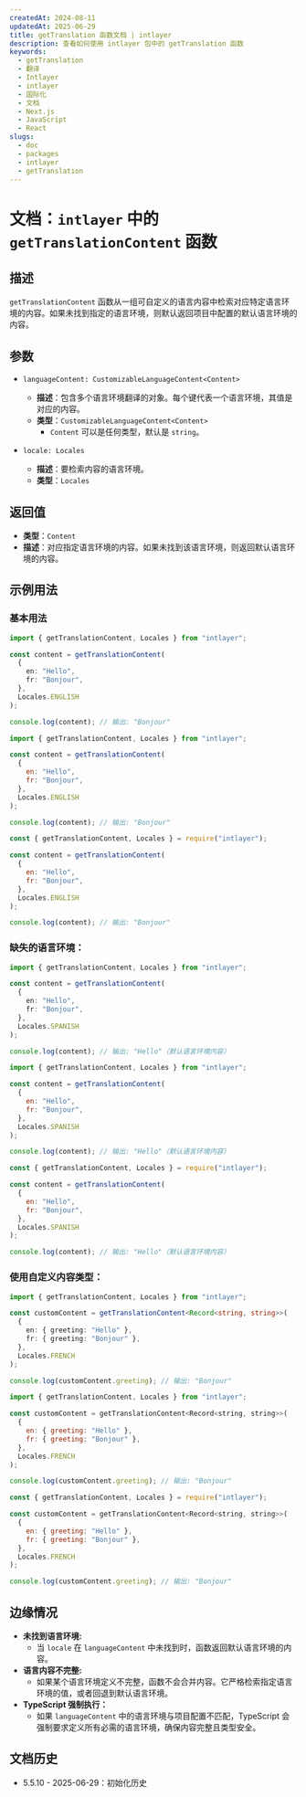 ```yaml
---
createdAt: 2024-08-11
updatedAt: 2025-06-29
title: getTranslation 函数文档 | intlayer
description: 查看如何使用 intlayer 包中的 getTranslation 函数
keywords:
  - getTranslation
  - 翻译
  - Intlayer
  - intlayer
  - 国际化
  - 文档
  - Next.js
  - JavaScript
  - React
slugs:
  - doc
  - packages
  - intlayer
  - getTranslation
---
```


# 文档：`intlayer` 中的 `getTranslationContent` 函数

## 描述

`getTranslationContent` 函数从一组可自定义的语言内容中检索对应特定语言环境的内容。如果未找到指定的语言环境，则默认返回项目中配置的默认语言环境的内容。

## 参数

- `languageContent: CustomizableLanguageContent<Content>`

  - **描述**：包含多个语言环境翻译的对象。每个键代表一个语言环境，其值是对应的内容。
  - **类型**：`CustomizableLanguageContent<Content>`
    - `Content` 可以是任何类型，默认是 `string`。

- `locale: Locales`

  - **描述**：要检索内容的语言环境。
  - **类型**：`Locales`

## 返回值

- **类型**：`Content`
- **描述**：对应指定语言环境的内容。如果未找到该语言环境，则返回默认语言环境的内容。

## 示例用法

### 基本用法

```typescript codeFormat="typescript"
import { getTranslationContent, Locales } from "intlayer";

const content = getTranslationContent(
  {
    en: "Hello",
    fr: "Bonjour",
  },
  Locales.ENGLISH
);

console.log(content); // 输出: "Bonjour"
```

```javascript codeFormat="esm"
import { getTranslationContent, Locales } from "intlayer";

const content = getTranslationContent(
  {
    en: "Hello",
    fr: "Bonjour",
  },
  Locales.ENGLISH
);

console.log(content); // 输出: "Bonjour"
```

```javascript codeFormat="commonjs"
const { getTranslationContent, Locales } = require("intlayer");

const content = getTranslationContent(
  {
    en: "Hello",
    fr: "Bonjour",
  },
  Locales.ENGLISH
);

console.log(content); // 输出: "Bonjour"
```

### 缺失的语言环境：

```typescript codeFormat="typescript"
import { getTranslationContent, Locales } from "intlayer";

const content = getTranslationContent(
  {
    en: "Hello",
    fr: "Bonjour",
  },
  Locales.SPANISH
);

console.log(content); // 输出: "Hello"（默认语言环境内容）
```

```javascript codeFormat="esm"
import { getTranslationContent, Locales } from "intlayer";

const content = getTranslationContent(
  {
    en: "Hello",
    fr: "Bonjour",
  },
  Locales.SPANISH
);

console.log(content); // 输出: "Hello"（默认语言环境内容）
```

```javascript codeFormat="commonjs"
const { getTranslationContent, Locales } = require("intlayer");

const content = getTranslationContent(
  {
    en: "Hello",
    fr: "Bonjour",
  },
  Locales.SPANISH
);

console.log(content); // 输出: "Hello"（默认语言环境内容）
```

### 使用自定义内容类型：

```typescript codeFormat="typescript"
import { getTranslationContent, Locales } from "intlayer";

const customContent = getTranslationContent<Record<string, string>>(
  {
    en: { greeting: "Hello" },
    fr: { greeting: "Bonjour" },
  },
  Locales.FRENCH
);

console.log(customContent.greeting); // 输出: "Bonjour"
```

```javascript codeFormat="esm"
import { getTranslationContent, Locales } from "intlayer";

const customContent = getTranslationContent<Record<string, string>>(
  {
    en: { greeting: "Hello" },
    fr: { greeting: "Bonjour" },
  },
  Locales.FRENCH
);

console.log(customContent.greeting); // 输出: "Bonjour"
```

```javascript codeFormat="commonjs"
const { getTranslationContent, Locales } = require("intlayer");

const customContent = getTranslationContent<Record<string, string>>(
  {
    en: { greeting: "Hello" },
    fr: { greeting: "Bonjour" },
  },
  Locales.FRENCH
);

console.log(customContent.greeting); // 输出: "Bonjour"
```

## 边缘情况

- **未找到语言环境:**
  - 当 `locale` 在 `languageContent` 中未找到时，函数返回默认语言环境的内容。
- **语言内容不完整:**
  - 如果某个语言环境定义不完整，函数不会合并内容。它严格检索指定语言环境的值，或者回退到默认语言环境。
- **TypeScript 强制执行：**
  - 如果 `languageContent` 中的语言环境与项目配置不匹配，TypeScript 会强制要求定义所有必需的语言环境，确保内容完整且类型安全。

## 文档历史

- 5.5.10 - 2025-06-29：初始化历史
